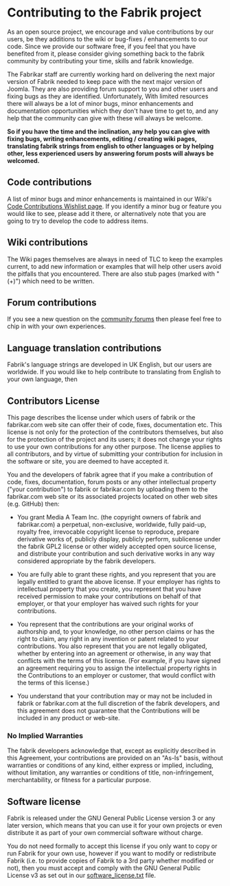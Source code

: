 # Contributing to the Fabrik project

As an open source project, we encourage and value contributions by our users,
be they additions to the wiki or bug-fixes / enhancements to our code. Since
we provide our software free, if you feel that you have benefited from it,
please consider giving something back to the fabrik community by contributing
your time, skills and fabrik knowledge.

The Fabrikar staff are currently working hard on delivering the next major version of Fabrik
needed to keep pace with the next major version of Joomla.
They are also providing forum support to you and other users and fixing bugs as they are identified.
Unfortunately, With limited resources there will always be a lot of minor bugs, minor enhancements
and documentation opportunities which they don't have time to get to,
and any help that the community can give with these will always be welcome.

**So if you have the time and the inclination, any help you can give with
fixing bugs, writing enhancements, editing / creating wiki pages,
translating fabrik strings from english to other languages or
by helping other, less experienced users by answering forum posts
will always be welcomed.**

## Code contributions

A list of minor bugs and minor enhancements is maintained in our Wiki's
[Code Contributions Wishlist page](http://fabrikar.com/forums/index.php?wiki/code-contributions-wishlist/).
If you identify a minor bug or feature you would like to see, please add it there,
or alternatively note that you are going to try to develop the code to address items.

## Wiki contributions

The Wiki pages themselves are always in need of TLC to keep the examples current,
to add new information or examples that will help other users avoid the pitfalls that you
encountered. There are also stub pages (marked with "(+)") which need to be written.

## Forum contributions

If you see a new question on the [community forums](http://fabrikar.com/forums/index.php?forums/community.99/)
then please feel free to chip in with your own experiences.

## Language translation contributions

Fabrik's language strings are developed in UK English, but our users are worldwide.
If you would like to help contribute to translating from English to your own language, then

## Contributors License

This page describes the license under which users of fabrik or the fabrikar.com
web site can offer their of code, fixes, documentation etc. This license is not
only for the protection of the contributors themselves, but also for the protection
of the project and its users; it does not change your rights to use your own
contributions for any other purpose. The license applies to all contributors,
and by virtue of submitting your contribution for inclusion in the software or site,
you are deemed to have accepted it.

You and the developers of fabrik agree that if you make a contribution of
code, fixes, documentation, forum posts or any other intellectual property
("your contribution") to fabrik or fabrikar.com by uploading them to the
fabrikar.com web site or its associated projects located on other web
sites (e.g. GitHub) then:

* You grant Media A Team Inc. (the copyright owners of fabrik and fabrikar.com) a perpetual,
non-exclusive, worldwide, fully paid-up, royalty free, irrevocable copyright license
to reproduce, prepare derivative works of, publicly display, publicly perform,
sublicense under the fabrik GPL2 license or other widely accepted open source license,
and distribute your contribution and such derivative works in any way considered
appropriate by the fabrik developers.

* You are fully able to grant these rights, and you represent that you are legally
entitled to grant the above license. If your employer has rights to intellectual
property that you create, you represent that you have received permission to make
your contributions on behalf of that employer, or that your employer has waived
such rights for your contributions.

* You represent that the contributions are your original works of authorship and,
to your knowledge, no other person claims or has the right to claim, any right in any
invention or patent related to your contributions. You also represent that you are not
legally obligated, whether by entering into an agreement or otherwise, in any way that
conflicts with the terms of this license. (For example, if you have signed an agreement
requiring you to assign the intellectual property rights in the Contributions to an
employer or customer, that would conflict with the terms of this license.)

* You understand that your contribution may or may not be included in fabrik or fabrikar.com
at the full discretion of the fabrik developers, and this agreement does not guarantee that
the Contributions will be included in any product or web-site.

### No Implied Warranties

The fabrik developers acknowledge that, except as explicitly described in this Agreement,
your contributions are provided on an "As-Is" basis, without warranties or conditions of
any kind, either express or implied, including, without limitation, any warranties or
conditions of title, non-infringement, merchantability, or fitness for a particular purpose.

## Software license

Fabrik is released under the GNU General Public License version 3 or any later version,
which means that you can use it for your own projects or even distribute it as part of
your own commercial software without charge.

You do not need formally to accept this license if you only want to copy or run Fabrik for your own use,
however if you want to modify or redistribute Fabrik (i.e. to provide copies of Fabrik to a 3rd party whether modified or not),
then you must accept and comply with the GNU General Public License v3 as set out in our
[software_license.txt](https://github.com/Fabrik/fabrik/blob/master/software_license.txt) file.
